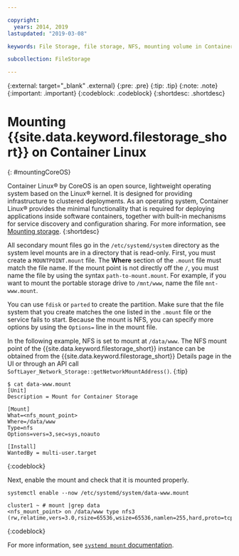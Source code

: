 ```yaml
---

copyright:
  years: 2014, 2019
lastupdated: "2019-03-08"

keywords: File Storage, file storage, NFS, mounting volume in Container Linux, CoreOS

subcollection: FileStorage

---
```

{:external: target="_blank" .external}
{:pre: .pre}
{:tip: .tip}
{:note: .note}
{:important: .important}
{:codeblock: .codeblock}
{:shortdesc: .shortdesc}


# Mounting {{site.data.keyword.filestorage_short}} on Container Linux
{: #mountingCoreOS}

Container Linux&reg; by CoreOS is an open source, lightweight operating system based on the Linux&reg; kernel. It is designed for providing infrastructure to clustered deployments. As an operating system, Container Linux&reg; provides the minimal functionality that is required for deploying applications inside software containers, together with built-in mechanisms for service discovery and configuration sharing. For more information, see [Mounting storage](https://coreos.com/os/docs/latest/mounting-storage.html).
{:shortdesc}

All secondary mount files go in the `/etc/systemd/system` directory as the system level mounts are in a directory that is read-only. First, you must create a `MOUNTPOINT.mount` file. The **Where** section of the `.mount` file must match the file name. If the mount point is not directly off the `/`, you must name the file by using the syntax `path-to-mount.mount`. For example, if you want to mount the portable storage drive to `/mnt/www`, name the file `mnt-www.mount`.

You can use `fdisk` or `parted` to create the partition. Make sure that the file system that you create matches the one listed in the `.mount` file or the service fails to start. Because the mount is NFS, you can specify more options by using the `Options=` line in the mount file.

In the following example, NFS is set to mount at `/data/www`. The NFS mount point of the {{site.data.keyword.filestorage_short}} instance can be obtained from the {{site.data.keyword.filestorage_short}} Details page in the UI or through an API call `SoftLayer_Network_Storage::getNetworkMountAddress()`.
{:tip}

```
$ cat data-www.mount
[Unit]
Description = Mount for Container Storage

[Mount]
What=<nfs_mount_point>
Where=/data/www
Type=nfs
Options=vers=3,sec=sys,noauto

[Install]
WantedBy = multi-user.target
```
{:codeblock}

Next, enable the mount and check that it is mounted properly.

```
systemctl enable --now /etc/systemd/system/data-www.mount

cluster1 ~ # mount |grep data
<nfs_mount_point> on /data/www type nfs3 (rw,relatime,vers=3.0,rsize=65536,wsize=65536,namlen=255,hard,proto=tcp,port=0,timeo=600,retrans=2,sec=sys,clientaddr=10.81.x.x,local_lock=none,addr=10.1.x.x)
```
{:codeblock}

For more information, see [`systemd mount` documentation](https://www.freedesktop.org/software/systemd/man/systemd.mount.html).
